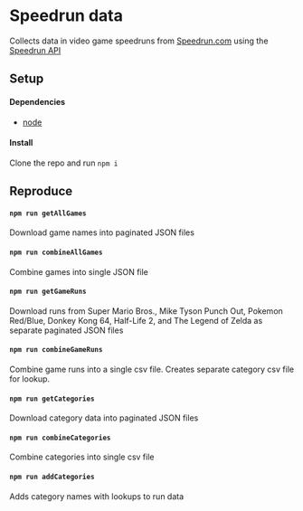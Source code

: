 # Speedrun data

Collects data in video game speedruns from [Speedrun.com](https://www.speedrun.com/) using the [Speedrun API](https://github.com/speedruncomorg/api/tree/master/version1)

## Setup

#### Dependencies

- [node](https://nodejs.org/en/)

#### Install

Clone the repo and run `npm i`

## Reproduce

#### `npm run getAllGames`

Download game names into paginated JSON files

#### `npm run combineAllGames`

Combine games into single JSON file

#### `npm run getGameRuns`

Download runs from Super Mario Bros., Mike Tyson Punch Out, Pokemon Red/Blue, Donkey Kong 64, Half-Life 2, and The Legend of Zelda as separate paginated JSON files

#### `npm run combineGameRuns`

Combine game runs into a single csv file. Creates separate category csv file for lookup.

#### `npm run getCategories`

Download category data into paginated JSON files

#### `npm run combineCategories`

Combine categories into single csv file

#### `npm run addCategories`

Adds category names with lookups to run data 
